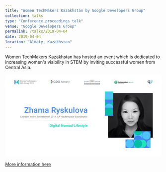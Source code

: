 ```yaml
---
title: "Women TechMakers Kazakhstan by Google Developers Group"
collection: talks
type: "Conference proceedings talk"
venue: "Google Developers Group"
permalink: /talks/2019-04-04
date: 2019-04-04
location: "Almaty, Kazakhstan"
---
```


Women TechMakers Kazakhstan has hosted an event which is dedicated to increasing women's visibility in STEM by inviting successful women from Central Asia.

![GDG_Almaty](./files/GDG_Almaty.png)

[More information here](https://www.techwomen.org/impact-story/zhama-ryskulova)



